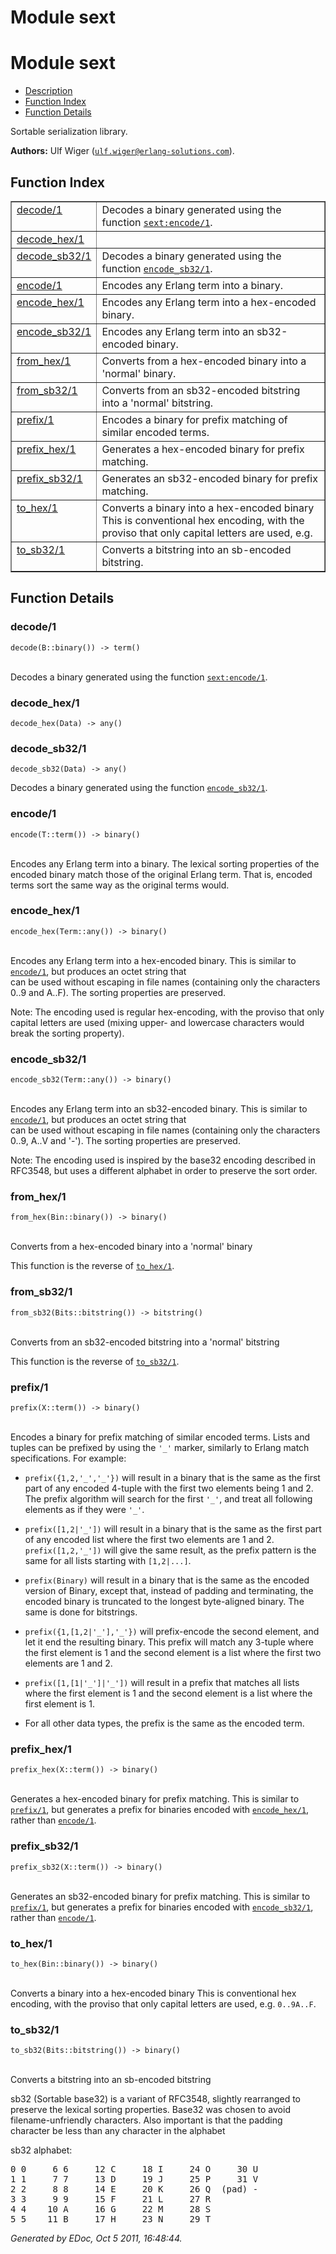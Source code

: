 Module sext
===========


<h1>Module sext</h1>

* [Description](#description)
* [Function Index](#index)
* [Function Details](#functions)


Sortable serialization library.



__Authors:__ Ulf Wiger ([`ulf.wiger@erlang-solutions.com`](mailto:ulf.wiger@erlang-solutions.com)).

<h2><a name="index">Function Index</a></h2>



<table width="100%" border="1" cellspacing="0" cellpadding="2" summary="function index"><tr><td valign="top"><a href="#decode-1">decode/1</a></td><td>Decodes a binary generated using the function <a href="sext.md#encode-1"><code>sext:encode/1</code></a>.</td></tr><tr><td valign="top"><a href="#decode_hex-1">decode_hex/1</a></td><td></td></tr><tr><td valign="top"><a href="#decode_sb32-1">decode_sb32/1</a></td><td>Decodes a binary generated using the function <a href="#encode_sb32-1"><code>encode_sb32/1</code></a>.</td></tr><tr><td valign="top"><a href="#encode-1">encode/1</a></td><td>Encodes any Erlang term into a binary.</td></tr><tr><td valign="top"><a href="#encode_hex-1">encode_hex/1</a></td><td>Encodes any Erlang term into a hex-encoded binary.</td></tr><tr><td valign="top"><a href="#encode_sb32-1">encode_sb32/1</a></td><td>Encodes any Erlang term into an sb32-encoded binary.</td></tr><tr><td valign="top"><a href="#from_hex-1">from_hex/1</a></td><td>Converts from a hex-encoded binary into a 'normal' binary.</td></tr><tr><td valign="top"><a href="#from_sb32-1">from_sb32/1</a></td><td>Converts from an sb32-encoded bitstring into a 'normal' bitstring.</td></tr><tr><td valign="top"><a href="#prefix-1">prefix/1</a></td><td>Encodes a binary for prefix matching of similar encoded terms.</td></tr><tr><td valign="top"><a href="#prefix_hex-1">prefix_hex/1</a></td><td>Generates a hex-encoded binary for prefix matching.</td></tr><tr><td valign="top"><a href="#prefix_sb32-1">prefix_sb32/1</a></td><td>Generates an sb32-encoded binary for prefix matching.</td></tr><tr><td valign="top"><a href="#to_hex-1">to_hex/1</a></td><td>Converts a binary into a hex-encoded binary
This is conventional hex encoding, with the proviso that
only capital letters are used, e.g.</td></tr><tr><td valign="top"><a href="#to_sb32-1">to_sb32/1</a></td><td>Converts a bitstring into an sb-encoded bitstring.</td></tr></table>




<h2><a name="functions">Function Details</a></h2>


<a name="decode-1"></a>

<h3>decode/1</h3>





`decode(B::binary()) -> term()`
<br></br>




Decodes a binary generated using the function [`sext:encode/1`](sext.md#encode-1).<a name="decode_hex-1"></a>

<h3>decode_hex/1</h3>





`decode_hex(Data) -> any()`

<a name="decode_sb32-1"></a>

<h3>decode_sb32/1</h3>





`decode_sb32(Data) -> any()`



Decodes a binary generated using the function [`encode_sb32/1`](#encode_sb32-1).<a name="encode-1"></a>

<h3>encode/1</h3>





`encode(T::term()) -> binary()`
<br></br>




Encodes any Erlang term into a binary.
The lexical sorting properties of the encoded binary match those of the
original Erlang term. That is, encoded terms sort the same way as the
original terms would.<a name="encode_hex-1"></a>

<h3>encode_hex/1</h3>





`encode_hex(Term::any()) -> binary()`
<br></br>






Encodes any Erlang term into a hex-encoded binary.
This is similar to [`encode/1`](#encode-1), but produces an octet string that  
can be used without escaping in file names (containing only the characters  
0..9 and A..F). The sorting properties are preserved.

Note: The encoding used is regular hex-encoding, with the proviso that only
capital letters are used (mixing upper- and lowercase characters would break
the sorting property).<a name="encode_sb32-1"></a>

<h3>encode_sb32/1</h3>





`encode_sb32(Term::any()) -> binary()`
<br></br>






Encodes any Erlang term into an sb32-encoded binary.
This is similar to [`encode/1`](#encode-1), but produces an octet string that  
can be used without escaping in file names (containing only the characters  
0..9, A..V and '-'). The sorting properties are preserved.

Note: The encoding used is inspired by the base32 encoding described in
RFC3548, but uses a different alphabet in order to preserve the sort order.<a name="from_hex-1"></a>

<h3>from_hex/1</h3>





`from_hex(Bin::binary()) -> binary()`
<br></br>






Converts from a hex-encoded binary into a 'normal' binary

This function is the reverse of [`to_hex/1`](#to_hex-1).
<a name="from_sb32-1"></a>

<h3>from_sb32/1</h3>





`from_sb32(Bits::bitstring()) -> bitstring()`
<br></br>






Converts from an sb32-encoded bitstring into a 'normal' bitstring

This function is the reverse of [`to_sb32/1`](#to_sb32-1).<a name="prefix-1"></a>

<h3>prefix/1</h3>





`prefix(X::term()) -> binary()`
<br></br>




Encodes a binary for prefix matching of similar encoded terms.
Lists and tuples can be prefixed by using the `'_'` marker,
similarly to Erlang match specifications. For example:

* `prefix({1,2,'_','_'})` will result in a binary that is
the same as the first part of any encoded 4-tuple with the first two
elements being 1 and 2. The prefix algorithm will search for the
first `'_'`, and treat all following elements as if they
were `'_'`.

* `prefix([1,2|'_'])` will result in a binary that is the
same as the first part of any encoded list where the first two elements
are 1 and 2. `prefix([1,2,'_'])` will give the same result,
as the prefix pattern is the same for all lists starting with
`[1,2|...]`.

* `prefix(Binary)` will result in a binary that is the same as the
encoded version of Binary, except that, instead of padding and
terminating, the encoded binary is truncated to the longest byte-aligned
binary. The same is done for bitstrings.

* `prefix({1,[1,2|'_'],'_'})` will prefix-encode the second
element, and let it end the resulting binary. This prefix will match
any 3-tuple where the first element is 1 and the second element is a
list where the first two elements are 1 and 2.

* `prefix([1,[1|'_']|'_'])` will result in a prefix that
matches all lists where the first element is 1 and the second element is
a list where the first element is 1.

* For all other data types, the prefix is the same as the encoded term.

<a name="prefix_hex-1"></a>

<h3>prefix_hex/1</h3>





`prefix_hex(X::term()) -> binary()`
<br></br>




Generates a hex-encoded binary for prefix matching.
This is similar to [`prefix/1`](#prefix-1), but generates a prefix for binaries
encoded with [`encode_hex/1`](#encode_hex-1), rather than [`encode/1`](#encode-1).<a name="prefix_sb32-1"></a>

<h3>prefix_sb32/1</h3>





`prefix_sb32(X::term()) -> binary()`
<br></br>




Generates an sb32-encoded binary for prefix matching.
This is similar to [`prefix/1`](#prefix-1), but generates a prefix for binaries
encoded with [`encode_sb32/1`](#encode_sb32-1), rather than [`encode/1`](#encode-1).<a name="to_hex-1"></a>

<h3>to_hex/1</h3>





`to_hex(Bin::binary()) -> binary()`
<br></br>




Converts a binary into a hex-encoded binary
This is conventional hex encoding, with the proviso that
only capital letters are used, e.g. `0..9A..F`.<a name="to_sb32-1"></a>

<h3>to_sb32/1</h3>





`to_sb32(Bits::bitstring()) -> binary()`
<br></br>






Converts a bitstring into an sb-encoded bitstring



sb32 (Sortable base32) is a variant of RFC3548, slightly rearranged to  
preserve the lexical sorting properties. Base32 was chosen to avoid  
filename-unfriendly characters. Also important is that the padding  
character be less than any character in the alphabet

sb32 alphabet:

<pre>
0 0     6 6     12 C     18 I     24 O     30 U
1 1     7 7     13 D     19 J     25 P     31 V
2 2     8 8     14 E     20 K     26 Q  (pad) -
3 3     9 9     15 F     21 L     27 R
4 4    10 A     16 G     22 M     28 S
5 5    11 B     17 H     23 N     29 T
</pre>


_Generated by EDoc, Oct 5 2011, 16:48:44._